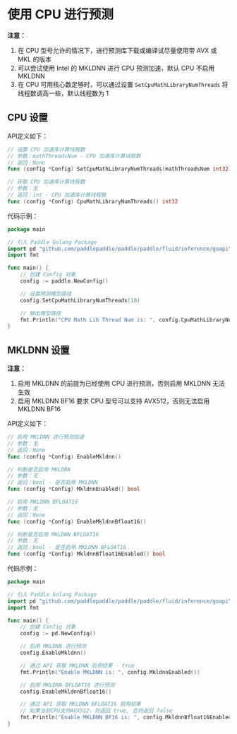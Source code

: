 # 使用 CPU 进行预测

**注意：**
1. 在 CPU 型号允许的情况下，进行预测库下载或编译试尽量使用带 AVX 或 MKL 的版本
2. 可以尝试使用 Intel 的 MKLDNN 进行 CPU 预测加速，默认 CPU 不启用 MKLDNN
3. 在 CPU 可用核心数足够时，可以通过设置 `SetCpuMathLibraryNumThreads` 将线程数调高一些，默认线程数为 1

## CPU 设置

API定义如下：

```go
// 设置 CPU 加速库计算线程数
// 参数：mathThreadsNum - CPU 加速库计算线程数
// 返回：None
func (config *Config) SetCpuMathLibraryNumThreads(mathThreadsNum int32)

// 获取 CPU 加速库计算线程数
// 参数：无
// 返回：int - CPU 加速库计算线程数
func (config *Config) CpuMathLibraryNumThreads() int32
```

代码示例：

```go
package main

// 引入 Paddle Golang Package
import pd "github.com/paddlepaddle/paddle/paddle/fluid/inference/goapi"
import fmt

func main() {
    // 创建 Config 对象
    config := paddle.NewConfig()

    // 设置预测模型路径
    config.SetCpuMathLibraryNumThreads(10)

    // 输出模型路径
    fmt.Println("CPU Math Lib Thread Num is: ", config.CpuMathLibraryNumThreads())
}
```

## MKLDNN 设置

**注意：** 
1. 启用 MKLDNN 的前提为已经使用 CPU 进行预测，否则启用 MKLDNN 无法生效
2. 启用 MKLDNN BF16 要求 CPU 型号可以支持 AVX512，否则无法启用 MKLDNN BF16

API定义如下：

```go
// 启用 MKLDNN 进行预测加速
// 参数：无
// 返回：None
func (config *Config) EnableMkldnn()

// 判断是否启用 MKLDNN
// 参数：无
// 返回：bool - 是否启用 MKLDNN
func (config *Config) MkldnnEnabled() bool

// 启用 MKLDNN BFLOAT16
// 参数：无
// 返回：None
func (config *Config) EnableMkldnnBfloat16()

// 判断是否启用 MKLDNN BFLOAT16
// 参数：无
// 返回：bool - 是否启用 MKLDNN BFLOAT16
func (config *Config) MkldnnBfloat16Enabled() bool
```

代码示例：

```go
package main

// 引入 Paddle Golang Package
import pd "github.com/paddlepaddle/paddle/paddle/fluid/inference/goapi"
import fmt

func main() {
    // 创建 Config 对象
    config := pd.NewConfig()

    // 启用 MKLDNN 进行预测
    config.EnableMkldnn()

    // 通过 API 获取 MKLDNN 启用结果 - true
    fmt.Println("Enable MKLDNN is: ", config.MkldnnEnabled())

    // 启用 MKLDNN BFLOAT16 进行预测
    config.EnableMkldnnBfloat16()

    // 通过 API 获取 MKLDNN BFLOAT16 启用结果
    // 如果当前CPU支持AVX512，则返回 true, 否则返回 false
    fmt.Println("Enable MKLDNN BF16 is: ", config.MkldnnBfloat16Enabled())
}
```